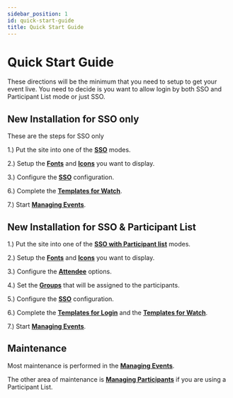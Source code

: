 ```yaml
---
sidebar_position: 1
id: quick-start-guide
title: Quick Start Guide
---
```


# Quick Start Guide

These directions will be the minimum that you need to setup to get your event live.  You need to decide is you want to allow login by both SSO and Participant List mode or just SSO.

## New Installation for SSO only

These are the steps for SSO only

1.) Put the site into one of the **[SSO](guides/customization)** modes.

2.) Setup the **[Fonts](guides/brand-font)** and **[Icons](guides/brand-font#icons-menu-location)** you want to display.

3.) Configure the  **[SSO](guides/sso-config)** configuration.

6.) Complete the **[Templates for Watch](/tutorial-templates/watch/overview)**.

7.) Start **[Managing Events](/tutorial-events/overview)**.


## New Installation for SSO & Participant List

1.) Put the site into one of the **[SSO with Participant list](guides/customization)** modes.

2.) Setup the **[Fonts](guides/brand-font)** and **[Icons](guides/brand-font#icons-menu-location)** you want to display.

3.) Configure the **[Attendee](guides/attendee-option)** options.

4.) Set the **[Groups](guides/groups)** that will be assigned to the participants.

5.) Configure the  **[SSO](guides/sso-config)** configuration.

6.) Complete the **[Templates for Login](/tutorial-templates/login/overview)**  and the **[Templates for Watch](/tutorial-templates/watch/overview)**.

7.) Start **[Managing Events](/tutorial-events/overview)**.

## Maintenance

Most maintenance is performed in the **[Managing Events](/tutorial-events/overview)**.

The other area of maintenance is **[Managing Participants](/tutorial-participants/managing-participants/overview)** if you are using a Participant List.